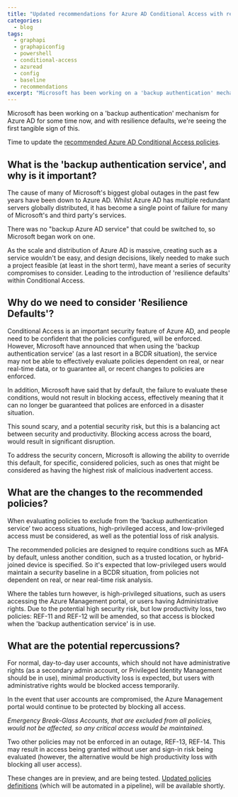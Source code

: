 ```yaml
---
title: "Updated recommendations for Azure AD Conditional Access with resilience defaults"
categories:
  - blog
tags:
  - graphapi
  - graphapiconfig
  - powershell
  - conditional-access
  - azuread
  - config
  - baseline
  - recommendations
excerpt: "Microsoft has been working on a 'backup authentication' mechanism for Azure AD for some time now, and with resilience defaults..."
---
```

Microsoft has been working on a 'backup authentication' mechanism for Azure AD for some time now, and with resilience defaults, we're seeing the first tangible sign of this.

Time to update the [recommended Azure AD Conditional Access policies][blog-policies].

## What is the 'backup authentication service', and why is it important? ##
The cause of many of Microsoft's biggest global outages in the past few years have been down to Azure AD. Whilst Azure AD has multiple redundant servers globally distributed, it has become a single point of failure for many of Microsoft's and third party's services.

There was no "backup Azure AD service" that could be switched to, so Microsoft began work on one.

As the scale and distribution of Azure AD is massive, creating such as a service wouldn't be easy, and design decisions, likely needed to make such a project feasible (at least in the short term), have meant a series of security compromises to consider. Leading to the introduction of 'resilience defaults' within Conditional Access.

## Why do we need to consider 'Resilience Defaults'? ##

Conditional Access is an important security feature of Azure AD, and people need to be confident that the policies configured, will be enforced. However, Microsoft have announced that when using the 'backup authentication service' (as a last resort in a BCDR situation), the service may not be able to effectively evaluate policies dependent on real, or near real-time data, or to guarantee all, or recent changes to policies are enforced.

In addition, Microsoft have said that by default, the failure to evaluate these conditions, would not result in blocking access, effectively meaning that it can no longer be guaranteed that polices are enforced in a disaster situation.

This sound scary, and a potential security risk, but this is a balancing act between security and productivity. Blocking access across the board, would result in significant disruption.

To address the security concern, Microsoft is allowing the ability to override this default, for specific, considered policies, such as ones that might be considered as having the highest risk of malicious inadvertent access.

## What are the changes to the recommended policies? ##

When evaluating policies to exclude from the ‘backup authentication service’ two access situations, high-privileged access, and low-privileged access must be considered, as well as the potential loss of risk analysis.

The recommended policies are designed to require conditions such as MFA by default, unless another condition, such as a trusted location, or hybrid-joined device is specified. So it's expected that low-privileged users would maintain a security baseline in a BCDR situation, from policies not dependent on real, or near real-time risk analysis.

Where the tables turn however, is high-privileged situations, such as users accessing the Azure Management portal, or users having Administrative rights. Due to the potential high security risk, but low productivity loss, two policies: REF-11 and REF-12 will be amended, so that access is blocked when the 'backup authentication service' is in use.

## What are the potential repercussions? ##

For normal, day-to-day user accounts, which should not have administrative rights (as a secondary admin account, or Privileged Identity Management should be in use), minimal productivity loss is expected, but users with administrative rights would be blocked access temporarily.

In the event that user accounts are compromised, the Azure Management portal would continue to be protected by blocking all access.

*Emergency Break-Glass Accounts, that are excluded from all policies, would not be affected, so any critical access would be maintained.*

Two other policies may not be enforced in an outage, REF-13, REF-14. This may result in access being granted without user and sign-in risk being evaluated (however, the alternative would be high productivity loss with blocking all user access).

These changes are in preview, and are being tested. [Updated policies definitions][template] (which will be automated in a pipeline), will be available shortly.

[template]: https://github.com/wesley-trust/GraphAPIConfig/tree/main/AzureAD/ConditionalAccess/Policies/ENV-P
[blog-policies]: /blog/graph-api-ca-config/